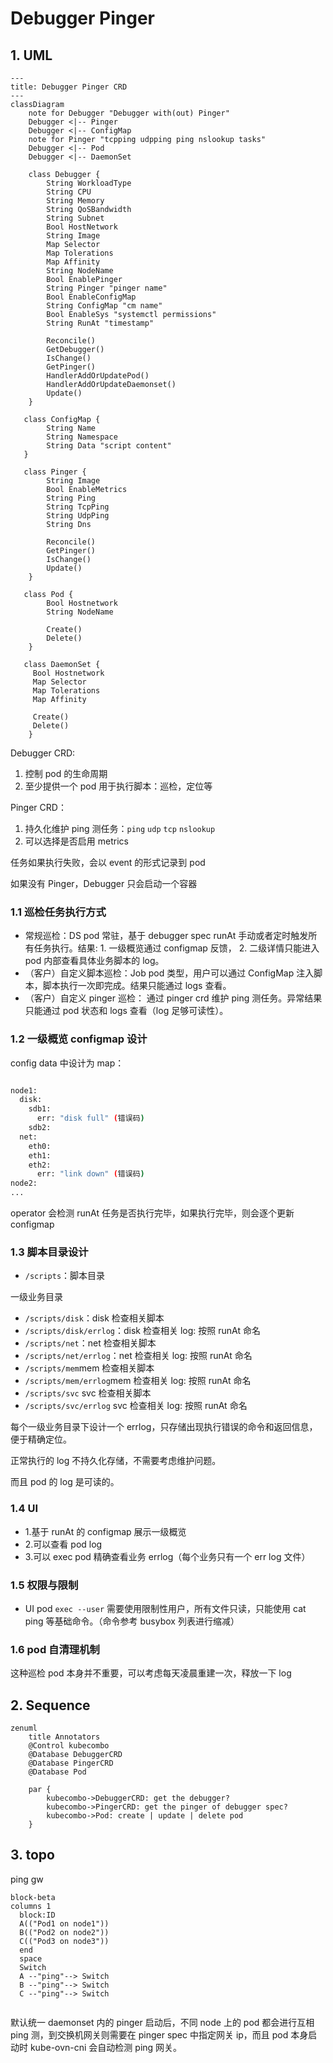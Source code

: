 # Debugger Pinger

## 1. UML

```mermaid
---
title: Debugger Pinger CRD
---
classDiagram
    note for Debugger "Debugger with(out) Pinger"
    Debugger <|-- Pinger
    Debugger <|-- ConfigMap
    note for Pinger "tcpping udpping ping nslookup tasks"
    Debugger <|-- Pod
    Debugger <|-- DaemonSet

    class Debugger {
        String WorkloadType
        String CPU
        String Memory
        String QoSBandwidth
        String Subnet
        Bool HostNetwork
        String Image
        Map Selector
        Map Tolerations
        Map Affinity
        String NodeName
        Bool EnablePinger
        String Pinger "pinger name"
        Bool EnableConfigMap
        String ConfigMap "cm name"
        Bool EnableSys "systemctl permissions"
        String RunAt "timestamp"

        Reconcile()
        GetDebugger()
        IsChange()
        GetPinger()
        HandlerAddOrUpdatePod()
        HandlerAddOrUpdateDaemonset()
        Update()
    }

   class ConfigMap {
        String Name
        String Namespace
        String Data "script content"
   }

   class Pinger {
        String Image
        Bool EnableMetrics
        String Ping
        String TcpPing
        String UdpPing
        String Dns

        Reconcile()
        GetPinger()
        IsChange()
        Update()
    }

   class Pod {
        Bool Hostnetwork
        String NodeName

        Create()
        Delete()
    }

   class DaemonSet {
     Bool Hostnetwork
     Map Selector
     Map Tolerations
     Map Affinity

     Create()
     Delete()
    }
```

Debugger CRD:

1. 控制 pod 的生命周期
2. 至少提供一个 pod 用于执行脚本：巡检，定位等

Pinger CRD：

1. 持久化维护 ping 测任务：`ping`  `udp`  `tcp`  `nslookup`
2. 可以选择是否启用 metrics

任务如果执行失败，会以 event 的形式记录到 pod

如果没有 Pinger，Debugger 只会启动一个容器

### 1.1 巡检任务执行方式

- 常规巡检：DS pod 常驻，基于 debugger spec runAt 手动或者定时触发所有任务执行。结果: 1. 一级概览通过 configmap 反馈， 2. 二级详情只能进入 pod 内部查看具体业务脚本的 log。
- （客户）自定义脚本巡检：Job pod 类型，用户可以通过 ConfigMap 注入脚本，脚本执行一次即完成。结果只能通过 logs 查看。
- （客户）自定义 pinger 巡检： 通过 pinger crd 维护 ping 测任务。异常结果只能通过 pod 状态和 logs 查看（log 足够可读性）。

### 1.2 一级概览 configmap 设计

config data 中设计为 map：

```bash

node1:
  disk:
    sdb1:
      err: "disk full" (错误码)
    sdb2:
  net:
    eth0:
    eth1:
    eth2:
      err: "link down" (错误码)
node2:
...

```

operator 会检测 runAt 任务是否执行完毕，如果执行完毕，则会逐个更新 configmap

### 1.3 脚本目录设计

- `/scripts`：脚本目录

一级业务目录

- `/scripts/disk`：disk 检查相关脚本
- `/scripts/disk/errlog`：disk 检查相关 log: 按照 runAt 命名
- `/scripts/net`：net 检查相关脚本
- `/scripts/net/errlog`：net 检查相关 log: 按照 runAt 命名
- `/scripts/mem`mem 检查相关脚本
- `/scripts/mem/errlog`mem 检查相关 log: 按照 runAt 命名
- `/scripts/svc` svc 检查相关脚本
- `/scripts/svc/errlog` svc 检查相关 log: 按照 runAt 命名

每个一级业务目录下设计一个 errlog，只存储出现执行错误的命令和返回信息，便于精确定位。

正常执行的 log 不持久化存储，不需要考虑维护问题。

而且 pod 的 log 是可读的。

### 1.4 UI

- 1.基于 runAt 的 configmap 展示一级概览
- 2.可以查看 pod log
- 3.可以 exec pod 精确查看业务 errlog（每个业务只有一个 err log 文件）

### 1.5 权限与限制

- UI pod `exec --user` 需要使用限制性用户，所有文件只读，只能使用 cat ping 等基础命令。（命令参考 busybox 列表进行缩减）

### 1.6 pod 自清理机制

这种巡检 pod 本身并不重要，可以考虑每天凌晨重建一次，释放一下 log

## 2. Sequence

```mermaid
zenuml
    title Annotators
    @Control kubecombo
    @Database DebuggerCRD
    @Database PingerCRD
    @Database Pod

    par {
        kubecombo->DebuggerCRD: get the debugger?
        kubecombo->PingerCRD: get the pinger of debugger spec?
        kubecombo->Pod: create | update | delete pod
    }
```

## 3. topo

ping gw

```mermaid
block-beta
columns 1
  block:ID
  A(("Pod1 on node1"))
  B(("Pod2 on node2"))
  C(("Pod3 on node3"))
  end
  space
  Switch
  A --"ping"--> Switch
  B --"ping"--> Switch
  C --"ping"--> Switch


```

默认统一 daemonset 内的 pinger 启动后，不同 node 上的 pod 都会进行互相 ping 测，到交换机网关则需要在 pinger spec 中指定网关 ip，而且 pod 本身启动时 kube-ovn-cni 会自动检测 ping 网关。
